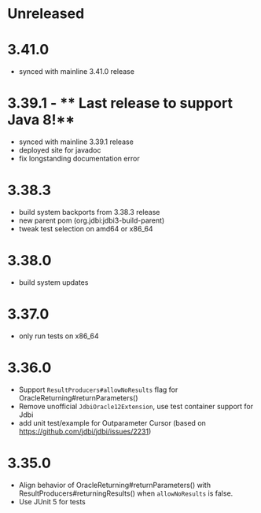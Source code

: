 # Unreleased

# 3.41.0
* synced with mainline 3.41.0 release

# 3.39.1 - ** Last release to support Java 8!**
* synced with mainline 3.39.1 release
* deployed site for javadoc
* fix longstanding documentation error

# 3.38.3
* build system backports from 3.38.3 release
* new parent pom (org.jdbi:jdbi3-build-parent)
* tweak test selection on amd64 or x86_64

# 3.38.0
* build system updates

# 3.37.0
* only run tests on x86_64

# 3.36.0

* Support `ResultProducers#allowNoResults` flag for OracleReturning#returnParameters()
* Remove unofficial `JdbiOracle12Extension`, use test container support for Jdbi
* add unit test/example for Outparameter Cursor (based on https://github.com/jdbi/jdbi/issues/2231)

# 3.35.0

* Align behavior of OracleReturning#returnParameters() with ResultProducers#returningResults() when
    `allowNoResults` is false.
* Use JUnit 5 for tests
